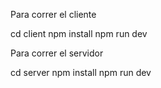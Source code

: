 Para correr el cliente 

cd client 
npm install
npm run dev


Para correr el servidor 

cd server
npm install 
npm run dev
